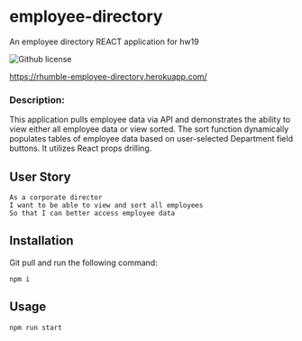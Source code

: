 # employee-directory
 An employee directory REACT application for hw19
 
 ![Github license](https://img.shields.io/badge/License-MIT-yellow.svg)
 
 https://rhumble-employee-directory.herokuapp.com/

### Description: 
This application pulls employee data via API and demonstrates the ability to view either all employee data or view sorted. The sort function dynamically populates tables of employee data based on user-selected Department field buttons. It utilizes React props drilling. 

## User Story
```
As a corporate director
I want to be able to view and sort all employees
So that I can better access employee data
```

## Installation
Git pull and run the following command:
```
npm i
```
## Usage
```
npm run start
```

